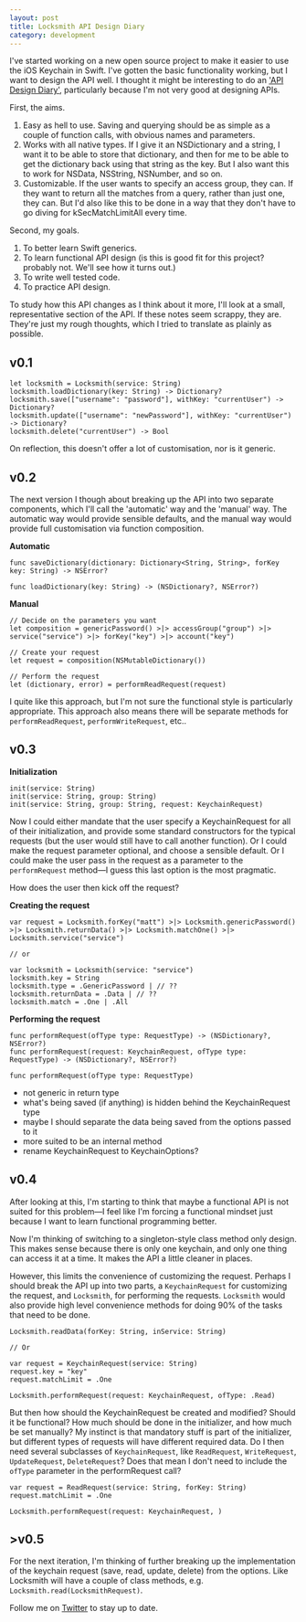 ```yaml
---
layout: post
title: Locksmith API Design Diary
category: development
---
```


I've started working on a new open source project to make it easier to use the iOS Keychain in Swift. I've gotten the basic functionality working, but I want to design the API well. I thought it might be interesting to do an ['API Design Diary'][sync], particularly because I'm not very good at designing APIs.

First, the aims.

1. Easy as hell to use. Saving and querying should be as simple as a couple of function calls, with obvious names and parameters.
2. Works with all native types. If I give it an NSDictionary and a string, I want it to be able to store that dictionary, and then for me to be able to get the dictionary back using that string as the key. But I also want this to work for NSData, NSString, NSNumber, and so on.
3. Customizable. If the user wants to specify an access group, they can. If they want to return all the matches from a query, rather than just one, they can. But I'd also like this to be done in a way that they don't have to go diving for kSecMatchLimitAll every time.

Second, my goals.

1. To better learn Swift generics.
2. To learn functional API design (is this is good fit for this project? probably not. We'll see how it turns out.)
3. To write well tested code.
4. To practice API design.

To study how this API changes as I think about it more, I'll look at a small, representative section of the API. If these notes seem scrappy, they are. They're just my rough thoughts, which I tried to translate as plainly as possible.

## v0.1

```
let locksmith = Locksmith(service: String)
locksmith.loadDictionary(key: String) -> Dictionary?
locksmith.save(["username": "password"], withKey: "currentUser") -> Dictionary?
locksmith.update(["username": "newPassword"], withKey: "currentUser") -> Dictionary?
locksmith.delete("currentUser") -> Bool
```

On reflection, this doesn't offer a lot of customisation, nor is it generic.

## v0.2

The next version I though about breaking up the API into two separate components, which I'll call the 'automatic' way and the 'manual' way. The automatic way would provide sensible defaults, and the manual way would provide full customisation via function composition.

**Automatic**

```
func saveDictionary(dictionary: Dictionary<String, String>, forKey key: String) -> NSError?

func loadDictionary(key: String) -> (NSDictionary?, NSError?)
```

**Manual**

```
// Decide on the parameters you want
let composition = genericPassword() >|> accessGroup("group") >|>  service("service") >|> forKey("key") >|> account("key")

// Create your request
let request = composition(NSMutableDictionary())

// Perform the request
let (dictionary, error) = performReadRequest(request)
```

I quite like this approach, but I'm not sure the functional style is particularly appropriate. This approach also means there will be separate methods for `performReadRequest`, `performWriteRequest`, etc..

## v0.3

**Initialization**

```
init(service: String)
init(service: String, group: String)
init(service: String, group: String, request: KeychainRequest)
```

Now I could either mandate that the user specify a KeychainRequest for all of their initialization, and provide some standard constructors for the typical requests (but the user would still have to call another function). Or I could make the request parameter optional, and choose a sensible default. Or I could make the user pass in the request as a parameter to the `performRequest` method—I guess this last option is the most pragmatic.

How does the user then kick off the request?

**Creating the request**

```
var request = Locksmith.forKey("matt") >|> Locksmith.genericPassword() >|> Locksmith.returnData() >|> Locksmith.matchOne() >|> Locksmith.service("service")

// or

var locksmith = Locksmith(service: "service")
locksmith.key = String
locksmith.type = .GenericPassword | // ??
locksmith.returnData = .Data | // ??
locksmith.match = .One | .All
```

**Performing the request**

```
func performRequest(ofType type: RequestType) -> (NSDictionary?, NSError?)
func performRequest(request: KeychainRequest, ofType type: RequestType) -> (NSDictionary?, NSError?)

func performRequest(ofType type: RequestType)
```

- not generic in return type
- what's being saved (if anything) is hidden behind the KeychainRequest type
- maybe I should separate the data being saved from the options passed to it
- more suited to be an internal method
- rename KeychainRequest to KeychainOptions?

## v0.4

After looking at this, I'm starting to think that maybe a functional API is not suited for this problem—I feel like I'm forcing a functional mindset just because I want to learn functional programming better.

Now I'm thinking of switching to a singleton-style class method only design. This makes sense because there is only one keychain, and only one thing can access it at a time. It makes the API a little cleaner in places.

However, this limits the convenience of customizing the request. Perhaps I should break the API up into two parts, a `KeychainRequest` for customizing the request, and `Locksmith`, for performing the requests. `Locksmith` would also provide high level convenience methods for doing 90% of the tasks that need to be done.

```
Locksmith.readData(forKey: String, inService: String)

// Or

var request = KeychainRequest(service: String)
request.key = "key"
request.matchLimit = .One

Locksmith.performRequest(request: KeychainRequest, ofType: .Read)
```

But then how should the KeychainRequest be created and modified? Should it be functional? How much should be done in the initializer, and how much be set manually? My instinct is that mandatory stuff is part of the initializer, but different types of requests will have different required data. Do I then need several subclasses of `KeychainRequest`, like `ReadRequest`, `WriteRequest`, `UpdateRequest`, `DeleteRequest`? Does that mean I don't need to include the `ofType` parameter in the performRequest call?

```
var request = ReadRequest(service: String, forKey: String)
request.matchLimit = .One

Locksmith.performRequest(request: KeychainRequest, )
```

## >v0.5
For the next iteration, I'm thinking of further breaking up the implementation of the keychain request (save, read, update, delete) from the options. Like Locksmith will have a couple of class methods, e.g. `Locksmith.read(LocksmithRequest)`.

Follow me on [Twitter](http://twitter.com/_matthewpalmer) to stay up to date.

[sync]: http://inessential.com/vespersyncdiary